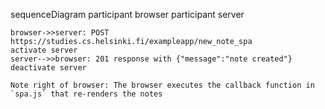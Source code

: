 sequenceDiagram
    participant browser
    participant server

    browser->>server: POST https://studies.cs.helsinki.fi/exampleapp/new_note_spa
    activate server
    server-->>browser: 201 response with {"message":"note created"}
    deactivate server

    Note right of browser: The browser executes the callback function in `spa.js` that re-renders the notes
